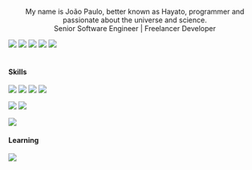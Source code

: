 <p align="center">
	My name is João Paulo, better known as Hayato, programmer and passionate about the universe and science.<br />
	Senior Software Engineer | Freelancer Developer
</p>

<div>
	<a href="https://twitter.com/hayatocode" target="_blank"><img src="https://img.shields.io/badge/Twitter-00acee?style=for-the-badge&logo=twitter&logoColor=white"></a>
	<a href="https://instagram.com/hayatocode" target="_blank"><img src="https://img.shields.io/badge/Instagram-E4405F?style=for-the-badge&logo=instagram&logoColor=white"></a>
	<a href="https://linkedin.com/in/hayatocode" target="_blank"><img src="https://img.shields.io/badge/LinkedIn-0E76A8?style=for-the-badge&logo=linkedin&logoColor=white"></a>
	<a href="https://github.com/hayatocodejp" target="_blank"><img src="https://img.shields.io/badge/GitHub-1E2327?style=for-the-badge&logo=github&logoColor=white"></a>
	<a href="https://gitlab.com/hayatocode" target="_blank"><img src="https://img.shields.io/badge/GitLab-303030?style=for-the-badge&logo=gitlab&logoColor=white"></a>
</div>

<br />

#### Skills
![](https://img.shields.io/badge/Next.js-000?&style=flat&logo=next.js&logoColor=FFF)
![](https://img.shields.io/badge/Adonisjs-7159C1?style=flat&logoColor=white&logo=Adonisjs)
![](https://img.shields.io/badge/HTML5-E96228?style=flat&logo=HTML5&logoColor=white)
![](https://img.shields.io/badge/CSS3-2862E9?style=flat&logo=CSS3&logoColor=white)

![](https://img.shields.io/badge/TypeScript-007ACC?style=flat&logo=TypeScript&logoColor=white)
![](https://img.shields.io/badge/PHP-6F73A7?style=flat&logo=PHP&logoColor=white)

![](https://img.shields.io/badge/MySQL-1D4A65?style=flat&logoColor=white&logo=MySQL)

#### Learning
![](https://img.shields.io/badge/ruby-9B111E?style=flat&logo=ruby&logoColor=white)

